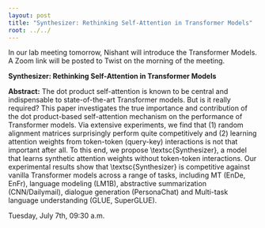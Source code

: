 ```yaml
---
layout: post
title: "Synthesizer: Rethinking Self-Attention in Transformer Models"
root: ../../
---
```

In our lab meeting tomorrow, Nishant will introduce the Transformer Models.
A Zoom link will be posted to Twist on the morning of the meeting. 

**Synthesizer: Rethinking Self-Attention in Transformer Models**

**Abstract:**
 The dot product self-attention is known to be central and indispensable to state-of-the-art Transformer models. But is it really required? This paper investigates the true importance and contribution of the dot product-based self-attention mechanism on the performance of Transformer models. Via extensive experiments, we find that (1) random alignment matrices surprisingly perform quite competitively and (2) learning attention weights from token-token (query-key) interactions is not that important after all. To this end, we propose \textsc{Synthesizer}, a model that learns synthetic attention weights without token-token interactions. Our experimental results show that \textsc{Synthesizer} is competitive against vanilla Transformer models across a range of tasks, including MT (EnDe, EnFr), language modeling (LM1B), abstractive summarization (CNN/Dailymail), dialogue generation (PersonaChat) and Multi-task language understanding (GLUE, SuperGLUE).

Tuesday, July 7th, 09:30 a.m.
